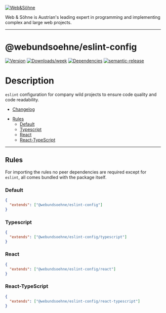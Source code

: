 [![Web&Söhne](https://webundsoehne.com/wp-content/uploads/2016/11/logo.png)](https://webundsoehne.com)

Web & Söhne is Austrian's leading expert in programming and implementing complex and large web projects.

---

# @webundsoehne/eslint-config

[![Version](https://img.shields.io/npm/v/@webundsoehne/eslint-config.svg)](https://npmjs.org/package/@webundsoehne/eslint-config) [![Downloads/week](https://img.shields.io/npm/dw/@webundsoehne/eslint-config.svg)](https://npmjs.org/package/@webundsoehne/eslint-config) [![Dependencies](https://img.shields.io/librariesio/release/npm/@webundsoehne/eslint-config)](https://npmjs.org/package/@webundsoehne/eslint-config) [![semantic-release](https://img.shields.io/badge/%20%20%F0%9F%93%A6%F0%9F%9A%80-semantic--release-e10079.svg)](https://github.com/semantic-release/semantic-release)

# Description

`eslint` configuration for company wild projects to ensure code quality and code readability.

- [Changelog](./CHANGELOG.md)

<!-- toc -->

- [Rules](#rules)
  - [Default](#default)
  - [Typescript](#typescript)
  - [React](#react)
  - [React-TypeScript](#react-typescript)

<!-- tocstop -->

---

## Rules

For importing the rules no peer dependencies are required except for `eslint`, all comes bundled with the package itself.

### Default

```json
{
  "extends": ["@webundsoehne/eslint-config"]
}
```

### Typescript

```json
{
  "extends": ["@webundsoehne/eslint-config/typescript"]
}
```

### React

```json
{
  "extends": ["@webundsoehne/eslint-config/react"]
}
```

### React-TypeScript

```json
{
  "extends": ["@webundsoehne/eslint-config/react-typescript"]
}
```
